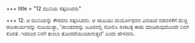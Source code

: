 +++
title = "12 ಮುನಿಯ ಸತ್ಕರಿಸಿದನು"

+++
12. ಆ ಮುನಿಯನ್ನು ಕೌರವನು ಸತ್ಕರಿಸಿದನು. ಆ ಋಷಿಯು ದುರ್ಯೋಧನನ ವಿನಯದ ನಡವಳಿಕೆಗೆ ಮೆಚ್ಚಿ  ರಾಜಕಾರ್ಯವನ್ನು ನುಡಿಯುತ್ತಾ, 'ಪಾಂಡವರನ್ನು ಜೂಜಿನಲ್ಲಿ ಸೋಲಿಸಿ ಸಂಕಟಕ್ಕೆ ಈಡು ಮಾಡಿರುವುದೊಂದೇ ನಿನಗೆ ಕೊರತೆ. ಇದರಿಂದ ನಿನಗೆ ತುಂಬಾ ತೊಂದರೆಯುಂಟಾಗುತ್ತದೆ' ಎಂದು ಹೇಳಿದನು.